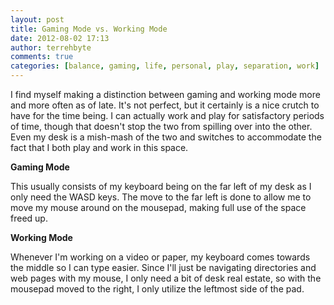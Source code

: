 ```yaml
---
layout: post
title: Gaming Mode vs. Working Mode
date: 2012-08-02 17:13
author: terrehbyte
comments: true
categories: [balance, gaming, life, personal, play, separation, work]
---
```

I find myself making a distinction between gaming and working mode more and more often as of late. It's not perfect, but it certainly is a nice crutch to have for the time being. I can actually work and play for satisfactory periods of time, though that doesn't stop the two from spilling over into the other. Even my desk is a mish-mash of the two and switches to accommodate the fact that I both play and work in this space.

<strong>Gaming Mode</strong>

This usually consists of my keyboard being on the far left of my desk as I only need the WASD keys. The move to the far left is done to allow me to move my mouse around on the mousepad, making full use of the space freed up.

<strong>Working Mode</strong>

Whenever I'm working on a video or paper, my keyboard comes towards the middle so I can type easier. Since I'll just be navigating directories and web pages with my mouse, I only need a bit of desk real estate, so with the mousepad moved to the right, I only utilize the leftmost side of the pad.
